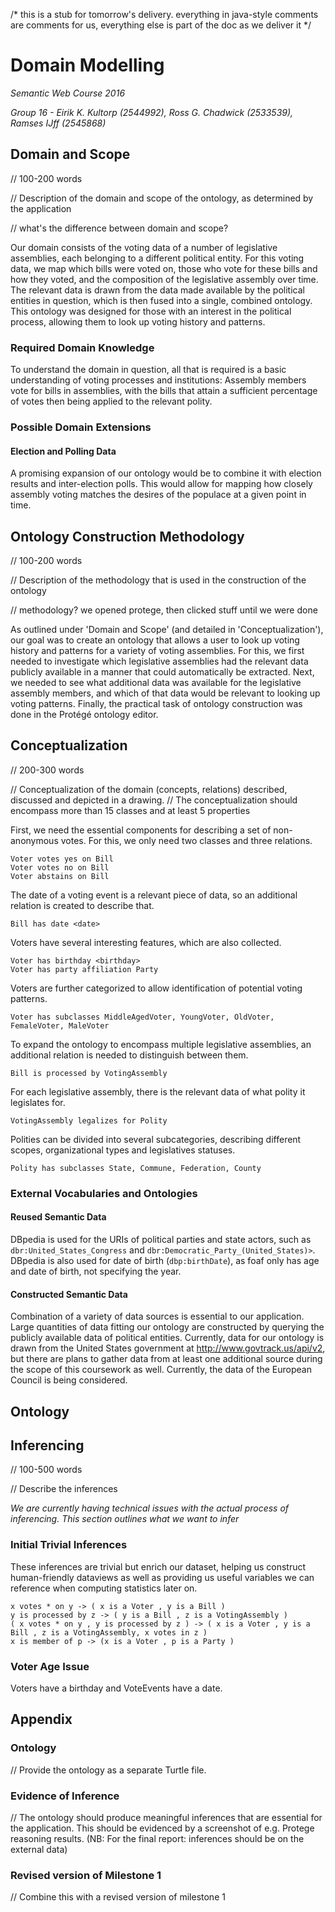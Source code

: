 /*
    this is a stub for tomorrow's delivery. 
    everything in java-style comments are comments for us, 
    everything else is part of the doc as we deliver it
*/

# Domain Modelling
*Semantic Web Course 2016*

*Group 16 - Eirik K. Kultorp (2544992), Ross G. Chadwick (2533539), Ramses IJff (2545868)*

## Domain and Scope

// 100-200 words

// Description of the domain and scope of the ontology, as determined by the application 

// what's the difference between domain and scope?

Our domain consists of the voting data of a number of legislative assemblies, 
each belonging to a different political entity. For this voting data, we map 
which bills were voted on, those who vote for these bills and how they voted, 
and the composition of the legislative assembly over time. The relevant data is 
drawn from the data made available by the political entities in question, which 
is then fused into a single, combined ontology. This ontology was designed for 
those with an interest in the political process, allowing them to look up voting 
history and patterns. 
    
### Required Domain Knowledge

To understand the domain in question, all that is required is a basic 
understanding of voting processes and institutions: Assembly members vote for 
bills in assemblies, with the bills that attain a sufficient percentage of votes 
then being applied to the relevant polity.

### Possible Domain Extensions

#### Election and Polling Data

A promising expansion of our ontology would be to combine it with election 
results and inter-election polls. This would allow for mapping how closely 
assembly voting matches the desires of the populace at a given point in time.

## Ontology Construction Methodology

// 100-200 words

// Description of the methodology that is used in the construction of the ontology 

// methodology? we opened protege, then clicked stuff until we were done

As outlined under 'Domain and Scope' (and detailed in 'Conceptualization'), our 
goal was to create an ontology that allows a user to look up voting history and 
patterns for a variety of voting assemblies. For this, we first needed to 
investigate which legislative assemblies had the relevant data publicly 
available in a manner that could automatically be extracted. Next, we needed to 
see what additional data was available for the legislative assembly members, and 
which of that data would be relevant to looking up voting patterns. Finally, the 
practical task of ontology construction was done in the Protégé ontology editor.

## Conceptualization

// 200-300 words

// Conceptualization of the domain (concepts, relations) described, discussed and depicted in a drawing. 
// The conceptualization should encompass more than 15 classes and at least 5 properties 

First, we need the essential components for describing a set of non-anonymous 
votes. For this, we only need two classes and three relations.

    Voter votes yes on Bill
    Voter votes no on Bill
    Voter abstains on Bill

The date of a voting event is a relevant piece of data, so an additional 
relation is created to describe that.

    Bill has date <date>

Voters have several interesting features, which are also collected.

    Voter has birthday <birthday>
    Voter has party affiliation Party

Voters are further categorized to allow identification of potential voting 
patterns.
					
    Voter has subclasses MiddleAgedVoter, YoungVoter, OldVoter, FemaleVoter, MaleVoter

To expand the ontology to encompass multiple legislative assemblies, an 
additional relation is needed to distinguish between them.

    Bill is processed by VotingAssembly

For each legislative assembly, there is the relevant data of what polity it 
legislates for.

    VotingAssembly legalizes for Polity

Polities can be divided into several subcategories, describing different scopes, 
organizational types and legislatives statuses. 

    Polity has subclasses State, Commune, Federation, County

### External Vocabularies and Ontologies

#### Reused Semantic Data

DBpedia is used for the URIs of political parties and state actors, such as 
`dbr:United_States_Congress` and `dbr:Democratic_Party_(United_States)>`. 
DBpedia is also used for date of birth (`dbp:birthDate`), as foaf only has age 
and date of birth, not specifying the year.

#### Constructed Semantic Data

Combination of a variety of data sources is essential to our application. Large 
quantities of data fitting our ontology are constructed by querying the publicly 
available data of political entities. Currently, data for our ontology is drawn 
from the United States government at http://www.govtrack.us/api/v2, but there 
are plans to gather data from at least one additional source during the scope of 
this coursework as well. Currently, the data of the European Council is being 
considered.

## Ontology

## Inferencing

// 100-500 words

// Describe the inferences

*We are currently having technical issues with the actual process of inferencing. 
This section outlines what we want to infer*

### Initial Trivial Inferences

These inferences are trivial but enrich our dataset,
    helping us construct human-friendly dataviews
    as well as providing us useful variables we can reference 
    when computing statistics later on. 

    x votes * on y -> ( x is a Voter , y is a Bill )
    y is processed by z -> ( y is a Bill , z is a VotingAssembly ) 
    ( x votes * on y , y is processed by z ) -> ( x is a Voter , y is a Bill , z is a VotingAssembly, x votes in z )
    x is member of p -> (x is a Voter , p is a Party )

### Voter Age Issue

Voters have a birthday and VoteEvents have a date. 

## Appendix

### Ontology

// Provide the ontology as a separate Turtle file.

### Evidence of Inference

// The ontology should produce meaningful inferences that are essential for the application. This should be evidenced by a screenshot of e.g. Protege reasoning results. (NB: For the final report: inferences should be on the external data)

### Revised version of Milestone 1

// Combine this with a revised version of milestone 1
